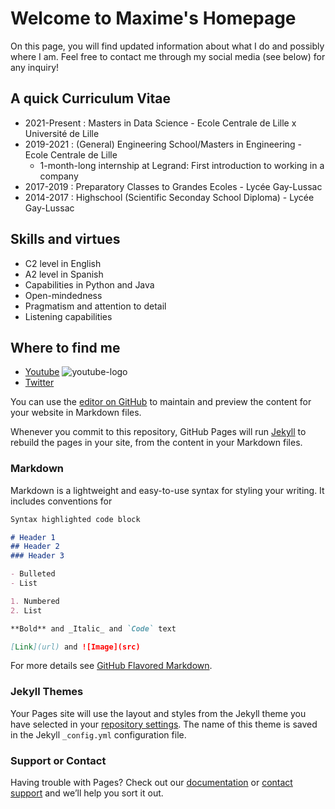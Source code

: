 # Welcome to Maxime's Homepage

On this page, you will find updated information about what I do and possibly where I am. Feel free to contact me through my social media (see below) for any inquiry!

## A quick Curriculum Vitae

- 2021-Present : Masters in Data Science - Ecole Centrale de Lille x Université de Lille
- 2019-2021 : (General) Engineering School/Masters in Engineering - Ecole Centrale de Lille
  - 1-month-long internship at Legrand: First introduction to working in a company
- 2017-2019 : Preparatory Classes to Grandes Ecoles - Lycée Gay-Lussac
- 2014-2017 : Highschool (Scientific Seconday School Diploma) - Lycée Gay-Lussac

## Skills and virtues

- C2 level in English
- A2 level in Spanish
- Capabilities in Python and Java
- Open-mindedness
- Pragmatism and attention to detail
- Listening capabilities

## Where to find me

- [Youtube](https://www.youtube.com/watch?v=dQw4w9WgXcQ) ![youtube-logo](https://user-images.githubusercontent.com/82819388/134488669-050954dd-382e-427d-b8d5-d991d3e72e06.png)
- [Twitter](https://twitter.com/rickastley?ref_src=twsrc%5Egoogle%7Ctwcamp%5Eserp%7Ctwgr%5Eauthor)























You can use the [editor on GitHub](https://github.com/MaximeDuvalP/MaximeDuvalP.github.io/edit/main/index.md) to maintain and preview the content for your website in Markdown files.

Whenever you commit to this repository, GitHub Pages will run [Jekyll](https://jekyllrb.com/) to rebuild the pages in your site, from the content in your Markdown files.

### Markdown

Markdown is a lightweight and easy-to-use syntax for styling your writing. It includes conventions for

```markdown
Syntax highlighted code block

# Header 1
## Header 2
### Header 3

- Bulleted
- List

1. Numbered
2. List

**Bold** and _Italic_ and `Code` text

[Link](url) and ![Image](src)
```

For more details see [GitHub Flavored Markdown](https://guides.github.com/features/mastering-markdown/).

### Jekyll Themes

Your Pages site will use the layout and styles from the Jekyll theme you have selected in your [repository settings](https://github.com/MaximeDuvalP/MaximeDuvalP.github.io/settings/pages). The name of this theme is saved in the Jekyll `_config.yml` configuration file.

### Support or Contact

Having trouble with Pages? Check out our [documentation](https://docs.github.com/categories/github-pages-basics/) or [contact support](https://support.github.com/contact) and we’ll help you sort it out.
